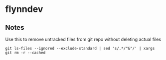 # flynndev


Notes
---
Use this to remove untracked files from git repo without deleting actual files
```
git ls-files --ignored --exclude-standard | sed 's/.*/"&"/' | xargs git rm -r --cached
```
